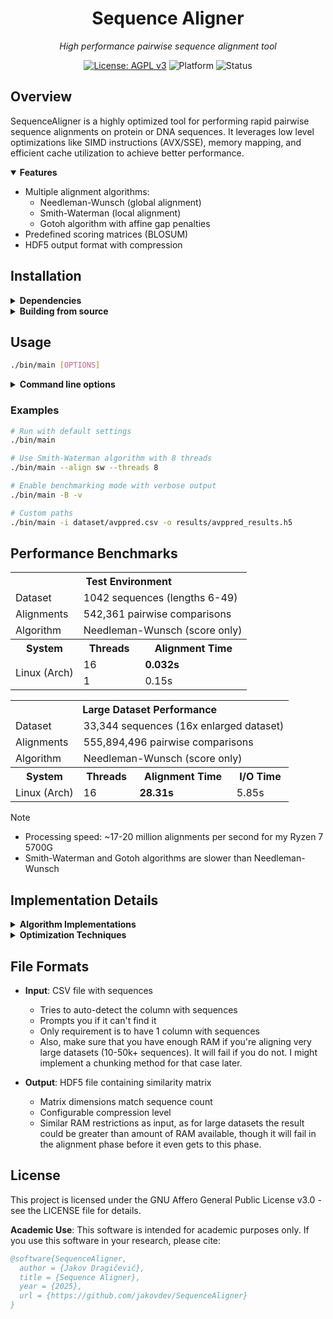 <div align="center">
  <h1>Sequence Aligner</h1>
  <p><em>High performance pairwise sequence alignment tool</em></p>
  
  [![License: AGPL v3](https://img.shields.io/badge/License-AGPL_v3-blue.svg)](https://www.gnu.org/licenses/agpl-3.0)
  ![Platform](https://img.shields.io/badge/platform-Linux%20%7C%20Windows-lightgrey)
  ![Status](https://img.shields.io/badge/status-academic-orange)
</div>

## Overview

SequenceAligner is a highly optimized tool for performing rapid pairwise sequence alignments on protein or DNA sequences. It leverages low level optimizations like SIMD instructions (AVX/SSE), memory mapping, and efficient cache utilization to achieve better performance.

<details open>
<summary><strong>Features</strong></summary>

- Multiple alignment algorithms:
  - Needleman-Wunsch (global alignment)
  - Smith-Waterman (local alignment)
  - Gotoh algorithm with affine gap penalties
- Predefined scoring matrices (BLOSUM)
- HDF5 output format with compression

</details>

## Installation

<details>
<summary><strong>Dependencies</strong></summary>

- GCC with C99 support
- GNU Make
- HDF5 library

### Linux
```bash
# Debian/Ubuntu
sudo apt install build-essential libhdf5-dev

# Arch Linux
sudo pacman -S gcc make hdf5
```

### Windows

- Windows support coming soon

</details>

<details>
<summary><strong>Building from source</strong></summary>

```bash
# Clone the repository
git clone https://github.com/user/SequenceAligner.git
cd SequenceAligner

# Build the project
make

# For Windows cross compilation (not tested yet)
make cross
```
</details>

## Usage

```bash
./bin/main [OPTIONS]
```

<details>
<summary><strong>Command line options</strong></summary>

| Option | Description |
|--------|-------------|
| `-i, --input FILE` | Input CSV file path [default: ./datasets/avppred.csv] |
| `-o, --output FILE` | Output HDF5 file path [default: ./results/avppred_results.h5] |
| `-a, --align METHOD` | Alignment method: nw, ga, sw [default: nw] |
| `-m, --matrix MATRIX` | Scoring matrix: blosum50, blosum62 [default: blosum50] |
| `-p, --gap-penalty N` | Linear gap penalty for NW [default: 4] |
| `-s, --gap-start N` | Affine gap start penalty for GA/SW [default: 10] |
| `-e, --gap-extend N` | Affine gap extend penalty for GA/SW [default: 1] |
| `-t, --threads N` | Number of threads (0 = auto) [default: 0] |
| `-z, --compression N` | HDF5 compression level (0-9) [default: 1] |
| `-f, --filter THRESHOLD` | Filter sequences with similarity above threshold |
| `-B, --benchmark` | Enable benchmarking mode |
| `-W, --no-write` | Disable writing to output file |
| `-v, --verbose` | Enable verbose output |
| `-h, --help` | Display help message |

</details>

### Examples

```bash
# Run with default settings
./bin/main

# Use Smith-Waterman algorithm with 8 threads
./bin/main --align sw --threads 8

# Enable benchmarking mode with verbose output
./bin/main -B -v

# Custom paths
./bin/main -i dataset/avppred.csv -o results/avppred_results.h5
```

## Performance Benchmarks

<table>
  <tr>
    <th colspan="3">Test Environment</th>
  </tr>
  <tr>
    <td>Dataset</td>
    <td colspan="2">1042 sequences (lengths 6-49)</td>
  </tr>
  <tr>
    <td>Alignments</td>
    <td colspan="2">542,361 pairwise comparisons</td>
  </tr>
  <tr>
    <td>Algorithm</td>
    <td colspan="2">Needleman-Wunsch (score only)</td>
  </tr>
  <tr>
    <th>System</th>
    <th>Threads</th>
    <th>Alignment Time</th>
  </tr>
  <tr>
    <td rowspan="2">Linux (Arch)</td>
    <td>16</td>
    <td><strong>0.032s</strong></td>
  </tr>
  <tr>
    <td>1</td>
    <td>0.15s</td>
  </tr>
</table>

<table>
  <tr>
    <th colspan="4">Large Dataset Performance</th>
  </tr>
  <tr>
    <td>Dataset</td>
    <td colspan="3">33,344 sequences (16x enlarged dataset)</td>
  </tr>
  <tr>
    <td>Alignments</td>
    <td colspan="3">555,894,496 pairwise comparisons</td>
  </tr>
  <tr>
    <td>Algorithm</td>
    <td colspan="3">Needleman-Wunsch (score only)</td>
  </tr>
  <tr>
    <th>System</th>
    <th>Threads</th>
    <th>Alignment Time</th>
    <th>I/O Time</th>
  </tr>
  <tr>
    <td>Linux (Arch)</td>
    <td>16</td>
    <td><strong>28.31s</strong></td>
    <td>5.85s</td>
  </tr>
</table>

> [!NOTE]
> - Processing speed: ~17-20 million alignments per second for my Ryzen 7 5700G
> - Smith-Waterman and Gotoh algorithms are slower than Needleman-Wunsch

## Implementation Details

<details>
<summary><strong>Algorithm Implementations</strong></summary>

- **Needleman-Wunsch**: Global alignment with linear gap penalties
- **Smith-Waterman**: Local alignment with affine gap penalties 
- **Gotoh Algorithm**: Global alignment with affine gap penalties

All implementations use dynamic programming with optimized matrix operations.
</details>

<details>
<summary><strong>Optimization Techniques</strong></summary>

- SIMD vectorization using AVX2/SSE2 instructions
- Cache friendly memory access patterns
- Memory prefetching
- Thread work stealing for load balancing
- Huge pages for large memory allocations
- Efficient matrix allocation with stack fallback for small sequences
</details>

## File Formats

- **Input**: CSV file with sequences
  - Tries to auto-detect the column with sequences
  - Prompts you if it can't find it
  - Only requirement is to have 1 column with sequences
  - Also, make sure that you have enough RAM if you're aligning very large datasets (10-50k+ sequences). It will fail if you do not. I might implement a chunking method for that case later.
  
- **Output**: HDF5 file containing similarity matrix
  - Matrix dimensions match sequence count
  - Configurable compression level
  - Similar RAM restrictions as input, as for large datasets the result could be greater than amount of RAM available, though it will fail in the alignment phase before it even gets to this phase.

## License

This project is licensed under the GNU Affero General Public License v3.0 - see the LICENSE file for details.

**Academic Use**: This software is intended for academic purposes only. If you use this software in your research, please cite:

```bibtex
@software{SequenceAligner,
  author = {Jakov Dragičević},
  title = {Sequence Aligner},
  year = {2025},
  url = {https://github.com/jakovdev/SequenceAligner}
}
```